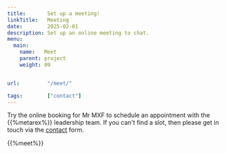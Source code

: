 ```yaml
---
title:       Set up a meeting!
linkTitle:   Meeting
date:        2025-02-01
description: Set up an online meeting to chat.
menu:
  main:
    name:   Meet
    parent: project
    weight: 09


url:         "/meet/"

tags:        ["contact"]
---
```


Try the online booking for Mr MXF to schedule an appointment with the {{%metarex%}} leadership team. If you can't find a slot, then please get in touch via the [contact](/contact) form.

{{%meet%}}
